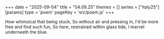 +++
date = "2025-09-04"
title = "04.09.25"
themes = []
series = ["italy25"]
[params]
  type = 'poem'
  pageKey = 'src/poem.js'
+++

How whimsical that being stuck,
So without air and pressing in,
I'd be more free and find such fun,
So here, restrained within glass tide,
I marvel underneath the blue.
